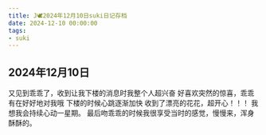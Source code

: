 ```yaml
---
title: J🕊️2024年12月10日suki日记存档
date: 2024-12-10 00:00:00
tags:
- suki
---
```


## 2024年12月10日

又见到乖乖了，收到让我下楼的消息时我整个人超兴奋
好喜欢突然的惊喜，乖乖有在好好地对我哦
下楼的时候心跳逐渐加快
收到了漂亮的花花，超开心！！！
我想我会持续心动一星期。
最后吻乖乖的时候我很享受当时的感觉，慢慢来，浑身酥酥的。
